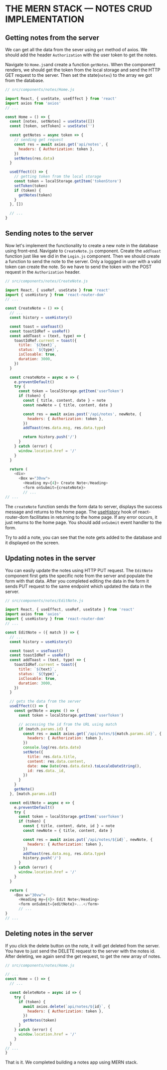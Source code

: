 # THE **MERN** STACK — NOTES CRUD IMPLEMENTATION

## Getting notes from the server

We can get all the data from the sever using `get` method of axios. We should add the header `Authorization` with the user token to get the notes.

Navigate to `Home.js`and create a function `getNotes`. When the component renders, we should get the token from the local storage and send the HTTP GET request to the server. Then set the state(`notes`) to the array we got from the database.

```js
// src/components/notes/Home.js

import React, { useState, useEffect } from 'react'
import axios from 'axios'
// ...

const Home = () => {
  const [notes, setNotes] = useState([])
  const [token, setToken] = useState('')

  const getNotes = async token => {
    // sending get request
    const res = await axios.get('api/notes', {
      headers: { Authorization: token },
    })
    setNotes(res.data)
  }

  useEffect(() => {
    // getting token from the local storage
    const token = localStorage.getItem('tokenStore')
    setToken(token)
    if (token) {
      getNotes(token)
    }
  }, [])

  // ...
}
```

## Sending notes to the server

Now let's implement the functionality to create a new note in the database using front-end. Navigate to `CreateNote.js` component. Create the `addToast` function just like we did in the `Login.js` component. Then we should create a function to send the note to the server. Only a loggged in user with a valid token can create the note. So we have to send the token with the POST request in the `Authorization` header.

```js
// src/components/notes/CreateNote.js

import React, { useRef, useState } from 'react'
import { useHistory } from 'react-router-dom'
// ... 

const CreateNote = () => {
  // ...
  const history = useHistory()

  const toast = useToast()
  const toastIdRef = useRef()
  const addToast = (text, type) => {
    toastIdRef.current = toast({
      title: `${text}`,
      status: `${type}`,
      isClosable: true,
      duration: 3000,
    })
  }

  const createNote = async e => {
    e.preventDefault()
    try {
      const token = localStorage.getItem('userToken')
      if (token) {
        const { title, content, date } = note
        const newNote = { title, content, date }

        const res = await axios.post('/api/notes', newNote, {
          headers: { Authorization: token },
        })
        addToast(res.data.msg, res.data.type)

        return history.push('/')
      }
    } catch (error) {
      window.location.href = '/'
    }
  }

  return (
    <div>
      <Box w="30vw">
        <Heading my={4}> Create Note</Heading>
        <form onSubmit={createNote}>
        // ...
// ...
```

The `createNote` function sends the form data to server, displays the success message and returns to the home page. The [useHistory](https://reactrouter.com/web/api/Hooks/usehistory) hook of react-router-dom facilitates in returning to the home page. If any error occurs, it just returns to the home page. You should add `onSubmit` event handler to the form.

Try to add a note, you can see that the note gets added to the database and it displayed on the screen.

## Updating notes in the server

You can easily update the notes using HTTP PUT request. The `EditNote` component first gets the specific note from the server and populate the form with that data. After you completed editing the data in the form it sends PUT request to the same endpoint which updated the data in the server.

```js
// src/components/notes/EditNote.js

import React, { useEffect, useRef, useState } from 'react'
import axios from 'axios'
import { useHistory } from 'react-router-dom'
// ...

const EditNote = ({ match }) => {
  // ...
  const history = useHistory()

  const toast = useToast()
  const toastIdRef = useRef()
  const addToast = (text, type) => {
    toastIdRef.current = toast({
      title: `${text}`,
      status: `${type}`,
      isClosable: true,
      duration: 3000,
    })
  }

  // gets the data from the server
  useEffect(() => {
    const getNote = async () => {
      const token = localStorage.getItem('userToken')

      // accessing the id from the URL using match 
      if (match.params.id) {
        const res = await axios.get(`/api/notes/${match.params.id}`, {
          headers: { Authorization: token },
        })
        console.log(res.data.date)
        setNote({
          title: res.data.title,
          content: res.data.content,
          date: new Date(res.data.date).toLocaleDateString(),
          id: res.data._id,
        })
      }
    }
    getNote()
  }, [match.params.id])

  const editNote = async e => {
    e.preventDefault()
    try {
      const token = localStorage.getItem('userToken')
      if (token) {
        const { title, content, date, id } = note
        const newNote = { title, content, date }

        const res = await axios.put(`/api/notes/${id}`, newNote, {
          headers: { Authorization: token },
        })
        addToast(res.data.msg, res.data.type)
        history.push('/')
      }
    } catch (error) {
      window.location.href = '/'
    }
  }

  return (
    <Box w="30vw">
      <Heading my={4}> Edit Note</Heading>
      <form onSubmit={editNote}>...</form>
      // ...
}
// ...
```

## Deleting notes in the server

If you click the delete button on the note, it will get deleted from the server. You have to just send the DELETE request to the server with the notes id. After deleting, we again send the get request, to get the new array of notes.

```js
// src/components/notes/Home.js

// ...
const Home = () => {
  // ...

  const deleteNote = async id => {
    try {
      if (token) {
        await axios.delete(`api/notes/${id}`, {
          headers: { Authorization: token },
        })
        getNotes(token)
      }
    } catch (error) {
      window.location.href = '/'
    }
  }
// ...
}

```

That is it. We completed building a notes app using MERN stack.